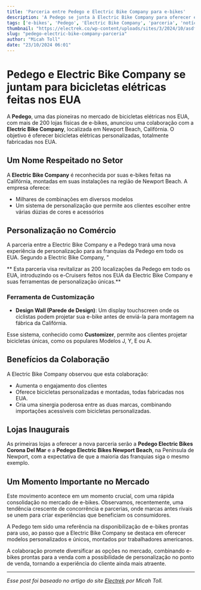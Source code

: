 ```yaml
---
title: 'Parceria entre Pedego e Electric Bike Company para e-bikes'
description: 'A Pedego se junta à Electric Bike Company para oferecer e-bikes personalizadas fabricadas nos EUA.'
tags: ['e-bikes', 'Pedego', 'Electric Bike Company', 'parceria', 'notícias']
thumbnail: "https://electrek.co/wp-content/uploads/sites/3/2024/10/asdfladfhead.jpg?quality=82&strip=all&w=1400"
slug: "pedego-electric-bike-company-parceria"
author: "Micah Toll"
date: "23/10/2024 06:01"
---
```


# Pedego e Electric Bike Company se juntam para bicicletas elétricas feitas nos EUA

A **Pedego**, uma das pioneiras no mercado de bicicletas elétricas nos EUA, com mais de 200 lojas físicas de e-bikes, anunciou uma colaboração com a **Electric Bike Company**, localizada em Newport Beach, Califórnia. O objetivo é oferecer bicicletas elétricas personalizadas, totalmente fabricadas nos EUA.

## Um Nome Respeitado no Setor

A **Electric Bike Company** é reconhecida por suas e-bikes feitas na Califórnia, montadas em suas instalações na região de Newport Beach. A empresa oferece:

- Milhares de combinações em diversos modelos
- Um sistema de personalização que permite aos clientes escolher entre várias dúzias de cores e acessórios

## Personalização no Comércio

A parceria entre a Electric Bike Company e a Pedego trará uma nova experiência de personalização para as franquias da Pedego em todo os EUA. Segundo a Electric Bike Company, "

**
Esta parceria visa revitalizar as 200 localizações da Pedego em todo os EUA, introduzindo os e-Cruisers feitos nos EUA da Electric Bike Company e suas ferramentas de personalização únicas.**


### Ferramenta de Customização

- **Design Wall (Parede de Design)**: Um display touchscreen onde os ciclistas podem projetar sua e-bike antes de enviá-la para montagem na fábrica da Califórnia.

Esse sistema, conhecido como **Customizer**, permite aos clientes projetar bicicletas únicas, como os populares Modelos J, Y, E ou A.

## Benefícios da Colaboração

A Electric Bike Company observou que esta colaboração:
- Aumenta o engajamento dos clientes  
- Oferece bicicletas personalizadas e montadas, todas fabricadas nos EUA.
- Cria uma sinergia poderosa entre as duas marcas, combinando importações acessíveis com bicicletas personalizadas.

## Lojas Inaugurais

As primeiras lojas a oferecer a nova parceria serão a **Pedego Electric Bikes Corona Del Mar** e a **Pedego Electric Bikes Newport Beach**, na Península de Newport, com a expectativa de que a maioria das franquias siga o mesmo exemplo.

## Um Momento Importante no Mercado

Este movimento acontece em um momento crucial, com uma rápida consolidação no mercado de e-bikes. Observamos, recentemente, uma tendência crescente de concorrência e parcerias, onde marcas antes rivais se unem para criar experiências que beneficiam os consumidores. 

A Pedego tem sido uma referência na disponibilização de e-bikes prontas para uso, ao passo que a Electric Bike Company se destaca em oferecer modelos personalizados e únicos, montados por trabalhadores americanos.

A colaboração promete diversificar as opções no mercado, combinando e-bikes prontas para a venda com a possibilidade de personalização no ponto de venda, tornando a experiência do cliente ainda mais atraente.

---

*Esse post foi baseado no artigo do site [Electrek](https://electrek.co/2024/10/22/pedego-and-electric-bike-company-partner-up-for-made-in-usa-e-bikes/) por Micah Toll.*